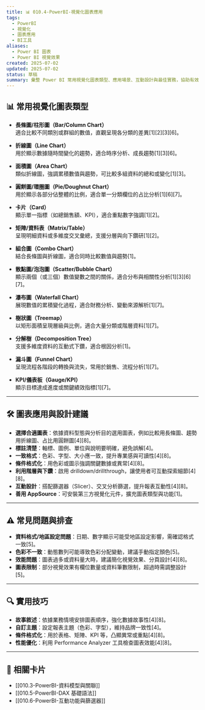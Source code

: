 ```yaml
---
title: 📊 010.4-PowerBI-視覺化圖表應用
tags:
  - PowerBI
  - 視覺化
  - 圖表應用
  - BI工具
aliases:
  - Power BI 圖表
  - Power BI 視覺效果
created: 2025-07-02
updated: 2025-07-02
status: 草稿
summary: 彙整 Power BI 常用視覺化圖表類型、應用場景、互動設計與最佳實務，協助有效傳達數據洞察。
---
```


## 📊 常用視覺化圖表類型

- **長條圖/柱形圖（Bar/Column Chart）**  
  適合比較不同類別或群組的數值，直觀呈現各分類的差異[1][2][3][6]。

- **折線圖（Line Chart）**  
  用於顯示數據隨時間變化的趨勢，適合時序分析、成長趨勢[1][3][6]。

- **面積圖（Area Chart）**  
  類似折線圖，強調累積數值與趨勢，可比較多組資料的總和或變化[1][3]。

- **圓餅圖/環圈圖（Pie/Doughnut Chart）**  
  用於顯示各部分佔整體的比例，適合單一分類欄位的占比分析[1][6][7]。

- **卡片（Card）**  
  顯示單一指標（如總銷售額、KPI），適合重點數字強調[1][2]。

- **矩陣/資料表（Matrix/Table）**  
  呈現明細資料或多維度交叉彙總，支援分層與向下鑽研[1][2]。

- **組合圖（Combo Chart）**  
  結合長條圖與折線圖，適合同時比較數值與趨勢[1]。

- **散點圖/泡泡圖（Scatter/Bubble Chart）**  
  顯示兩個（或三個）數值變數之間的關係，適合分布與相關性分析[1][3][6][7]。

- **瀑布圖（Waterfall Chart）**  
  展現數值的累積變化過程，適合財務分析、變動來源解析[1][7]。

- **樹狀圖（Treemap）**  
  以矩形面積呈現層級與比例，適合大量分類或階層資料[1][7]。

- **分解樹（Decomposition Tree）**  
  支援多維度資料的互動式下鑽，適合根因分析[1]。

- **漏斗圖（Funnel Chart）**  
  呈現流程各階段的轉換與流失，常用於銷售、流程分析[1][7]。

- **KPI/儀表板（Gauge/KPI）**  
  顯示目標達成進度或關鍵績效指標[1][7]。

---

## 🛠️ 圖表應用與設計建議

- **選擇合適圖表**：依據資料型態與分析目的選用圖表，例如比較用長條圖、趨勢用折線圖、占比用圓餅圖[4][8]。
- **標註清楚**：軸標、圖例、單位與說明要明確，避免誤解[4]。
- **一致格式**：色彩、字型、大小應一致，提升專業感與可讀性[4][8]。
- **條件格式化**：用色彩或圖示強調關鍵數據或異常[4][8]。
- **利用階層與下鑽**：啟用 drilldown/drillthrough，讓使用者可互動探索細節[4][8]。
- **互動設計**：搭配篩選器（Slicer）、交叉分析篩選，提升報表互動性[4][8]。
- **善用 AppSource**：可安裝第三方視覺化元件，擴充圖表類型與功能[1]。

---

## ⚠️ 常見問題與排查

- **資料格式/地區設定問題**：日期、數字顯示可能受地區設定影響，需確認格式一致[5]。
- **色彩不一致**：動態數列可能導致色彩分配變動，建議手動指定顏色[5]。
- **效能問題**：圖表過多或資料量大時，建議簡化視覺效果、分頁設計[4][8]。
- **圖表限制**：部分視覺效果有欄位數量或資料筆數限制，超過時需調整設計[5]。

---

## 🔍 實用技巧

- **故事敘述**：依據業務情境安排圖表順序，強化數據故事性[4][8]。
- **自訂主題**：設定報表主題（色彩、字型），維持品牌一致性[4]。
- **條件格式化**：用於表格、矩陣、KPI 等，凸顯異常或重點[4][8]。
- **性能優化**：利用 Performance Analyzer 工具檢查圖表效能[4][8]。

---

## 🔗 相關卡片

- [[010.3-PowerBI-資料模型與關聯]]
- [[010.5-PowerBI-DAX 基礎語法]]
- [[010.6-PowerBI-互動功能與篩選器]]
